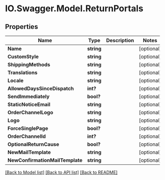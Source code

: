 # IO.Swagger.Model.ReturnPortals
## Properties

Name | Type | Description | Notes
------------ | ------------- | ------------- | -------------
**Name** | **string** |  | [optional] 
**CustomStyle** | **string** |  | [optional] 
**ShippingMethods** | **string** |  | [optional] 
**Translations** | **string** |  | [optional] 
**Locale** | **string** |  | [optional] 
**AllowedDaysSinceDispatch** | **int?** |  | [optional] 
**SendImmediately** | **bool?** |  | [optional] 
**StaticNoticeEmail** | **string** |  | [optional] 
**OrderChannelLogo** | **string** |  | [optional] 
**Logo** | **string** |  | [optional] 
**ForceSinglePage** | **bool?** |  | [optional] 
**OrderChannelId** | **int?** |  | [optional] 
**OptionalReturnCause** | **bool?** |  | [optional] 
**NewMailTemplate** | **string** |  | [optional] 
**NewConfirmationMailTemplate** | **string** |  | [optional] 

[[Back to Model list]](../README.md#documentation-for-models) [[Back to API list]](../README.md#documentation-for-api-endpoints) [[Back to README]](../README.md)


